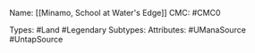 Name: [[Minamo, School at Water's Edge]]
CMC: #CMC0

Types: #Land #Legendary
Subtypes: 
Attributes: #UManaSource #UntapSource
